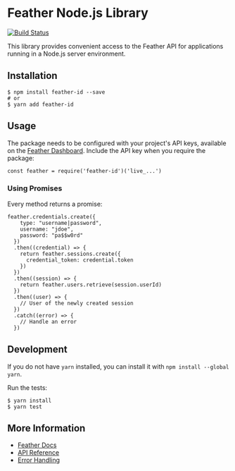 # Feather Node.js Library

[![Build Status](https://travis-ci.org/feather-id/feather-node.svg?branch=master)](https://travis-ci.org/feather-id/feather-node)

This library provides convenient access to the Feather API for applications running in a Node.js server environment.

## Installation

```
$ npm install feather-id --save
# or
$ yarn add feather-id
```

## Usage

The package needs to be configured with your project's API keys, available on the [Feather Dashboard](https://feather.id/dashboard). Include the API key when you require the package:

```
const feather = require('feather-id')('live_...')
```

### Using Promises

Every method returns a promise:

```
feather.credentials.create({
    type: "username|password",
    username: "jdoe",
    password: "pa$$w0rd"
  })
  .then((credential) => {
    return feather.sessions.create({
      credential_token: credential.token
    })
  })
  .then((session) => {
    return feather.users.retrieve(session.userId)
  })
  .then((user) => {
    // User of the newly created session
  })
  .catch((error) => {
    // Handle an error
  })
```

## Development

If you do not have `yarn` installed, you can install it with `npm install --global yarn`.

Run the tests:

```
$ yarn install
$ yarn test
```

## More Information

- [Feather Docs](https://feather.id/docs)
- [API Reference](https://feather.id/docs/reference/api)
- [Error Handling](https://feather.id/docs/reference/api#errors)
